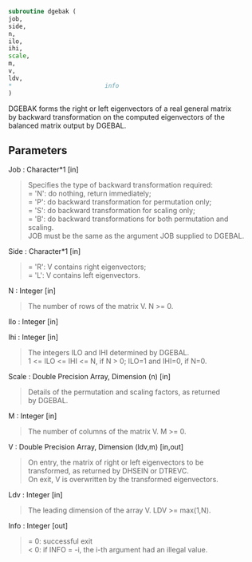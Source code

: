 ```fortran  
subroutine dgebak (  
job,  
side,  
n,  
ilo,  
ihi,  
scale,  
m,  
v,  
ldv,  
*                          info  
)  
```  
  
DGEBAK forms the right or left eigenvectors of a real general matrix  
by backward transformation on the computed eigenvectors of the  
balanced matrix output by DGEBAL.  
  
## Parameters  
Job : Character*1 [in]  
> Specifies the type of backward transformation required:  
> = 'N': do nothing, return immediately;  
> = 'P': do backward transformation for permutation only;  
> = 'S': do backward transformation for scaling only;  
> = 'B': do backward transformations for both permutation and  
> scaling.  
> JOB must be the same as the argument JOB supplied to DGEBAL.  
  
Side : Character*1 [in]  
> = 'R':  V contains right eigenvectors;  
> = 'L':  V contains left eigenvectors.  
  
N : Integer [in]  
> The number of rows of the matrix V.  N >= 0.  
  
Ilo : Integer [in]  
  
Ihi : Integer [in]  
> The integers ILO and IHI determined by DGEBAL.  
> 1 <= ILO <= IHI <= N, if N > 0; ILO=1 and IHI=0, if N=0.  
  
Scale : Double Precision Array, Dimension (n) [in]  
> Details of the permutation and scaling factors, as returned  
> by DGEBAL.  
  
M : Integer [in]  
> The number of columns of the matrix V.  M >= 0.  
  
V : Double Precision Array, Dimension (ldv,m) [in,out]  
> On entry, the matrix of right or left eigenvectors to be  
> transformed, as returned by DHSEIN or DTREVC.  
> On exit, V is overwritten by the transformed eigenvectors.  
  
Ldv : Integer [in]  
> The leading dimension of the array V. LDV >= max(1,N).  
  
Info : Integer [out]  
> = 0:  successful exit  
> < 0:  if INFO = -i, the i-th argument had an illegal value.  
  
